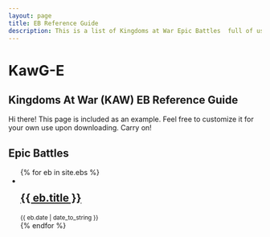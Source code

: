 ```yaml
---
layout: page
title: EB Reference Guide
description: This is a list of Kingdoms at War Epic Battles  full of usefule tips and instructions on how to beat them.
---
```

# KawG-E
## Kingdoms At War (KAW) EB Reference Guide

<p class="message">
    Hi there! This page is included as an example. Feel free to customize it for your own use upon downloading. Carry on!
</p>

<div class="related">
    <h2>Epic Battles</h2>
    <ul class="related-posts">
        {% for eb in site.ebs %}
        <li>
            <h2 style="float:left">
                <a href="{{ site.baseurl }}{{ eb.url }}">
                  {{ eb.title }}
                  </a>
            </h2>
            <br style="clear:both" />
       <small>{{ eb.date | date_to_string }}</small>
        </li>
        {% endfor %}
    </ul>
</div>



